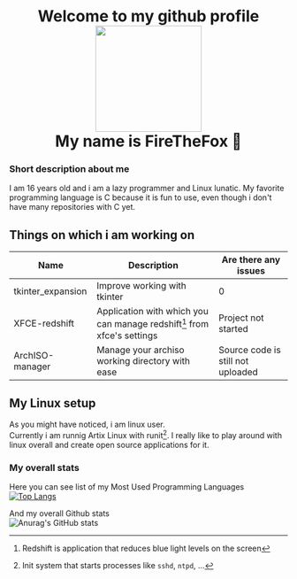 <p align="center">
<h1 align="center">Welcome to my github profile<br><img src="https://avatars.githubusercontent.com/u/64907994" width="192"><br>My name is FireTheFox 👋</h1>

### Short description about me
I am 16 years old and i am a lazy programmer and Linux lunatic.
My favorite programming language is C because it is fun to use, even though i don't have many repositories with C yet.

## Things on which i am working on
| Name                   | Description | Are there any issues |
| ---------------------- | ----------- |  ----- | 
| tkinter_expansion      | Improve working with tkinter | 0 |
| XFCE-redshift | Application with which you can manage redshift[^1] from xfce's settings| Project not started |
| ArchISO-manager | Manage your archiso working directory with ease | Source code is still not uploaded 

## My Linux setup

As you might have noticed, i am linux user. <br>
Currently i am runnig Artix Linux with runit[^2]. I really like to play around with linux overall and create open source applications for it.

### My overall stats
Here you can see list of my Most Used Programming Languages<br>
[![Top Langs](https://github-readme-stats.vercel.app/api/top-langs/?username=Fire-The-Fox&langs_count=8&show_icons=true&theme=great-gatsby)](https://github.com/anuraghazra/github-readme-stats) 

And my overall Github stats<br>
![Anurag's GitHub stats](https://github-readme-stats.vercel.app/api?username=Fire-The-Fox&show_icons=true&theme=great-gatsby)
</p>

[^1]: Redshift is application that reduces blue light levels on the screen
[^2]: Init system that starts processes like `sshd`, `ntpd`, ...
